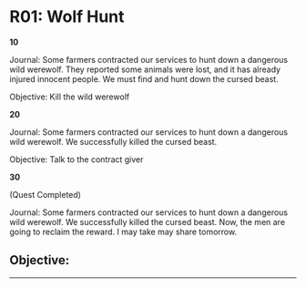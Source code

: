 # R01: Wolf Hunt


**10**

Journal:
Some farmers contracted our services to hunt down a dangerous wild werewolf. They reported some animals were lost, and it has already injured innocent people. We must find and hunt down the cursed beast.

Objective:
Kill the wild werewolf


**20**

Journal:
Some farmers contracted our services to hunt down a dangerous wild werewolf. We successfully killed the cursed beast. 

Objective:
Talk to the contract giver


**30**

(Quest Completed)

Journal:
Some farmers contracted our services to hunt down a dangerous wild werewolf. We successfully killed the cursed beast. Now, the men are going to reclaim the reward. I may take may share tomorrow.

Objective:
--

----


